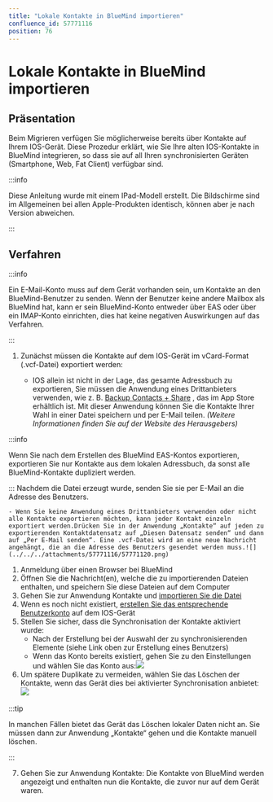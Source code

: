 ```yaml
---
title: "Lokale Kontakte in BlueMind importieren"
confluence_id: 57771116
position: 76
---
```

# Lokale Kontakte in BlueMind importieren


## Präsentation

Beim Migrieren verfügen Sie möglicherweise bereits über Kontakte auf Ihrem IOS-Gerät. Diese Prozedur erklärt, wie Sie Ihre alten IOS-Kontakte in BlueMind integrieren, so dass sie auf all Ihren synchronisierten Geräten (Smartphone, Web, Fat Client) verfügbar sind.


:::info

Diese Anleitung wurde mit einem IPad-Modell erstellt. Die Bildschirme sind im Allgemeinen bei allen Apple-Produkten identisch, können aber je nach Version abweichen.

:::

## Verfahren


:::info

Ein E-Mail-Konto muss auf dem Gerät vorhanden sein, um Kontakte an den BlueMind-Benutzer zu senden. Wenn der Benutzer keine andere Mailbox als BlueMind hat, kann er sein BlueMind-Konto entweder über EAS oder über ein IMAP-Konto einrichten, dies hat keine negativen Auswirkungen auf das Verfahren.

:::

1. Zunächst müssen die Kontakte auf dem IOS-Gerät im vCard-Format (.vcf-Datei) exportiert werden:


    - IOS allein ist nicht in der Lage, das gesamte Adressbuch zu exportieren, Sie müssen die Anwendung eines Drittanbieters verwenden, wie z. B. [Backup Contacts + Share](https://itunes.apple.com/us/app/backup-contacts-+-share/id486537944?mt=8&ign-mpt=uo%3D4) , das im App Store erhältlich ist.
Mit dieser Anwendung können Sie die Kontakte Ihrer Wahl in einer Datei speichern und per E-Mail teilen. *(Weitere Informationen finden Sie auf der Website des Herausgebers)*


:::info

Wenn Sie nach dem Erstellen des BlueMind EAS-Kontos exportieren, exportieren Sie nur Kontakte aus dem lokalen Adressbuch, da sonst alle BlueMind-Kontakte dupliziert werden.

:::
Nachdem die Datei erzeugt wurde, senden Sie sie per E-Mail an die Adresse des Benutzers.


    - Wenn Sie keine Anwendung eines Drittanbieters verwenden oder nicht alle Kontakte exportieren möchten, kann jeder Kontakt einzeln exportiert werden.Drücken Sie in der Anwendung „Kontakte“ auf jeden zu exportierenden Kontaktdatensatz auf „Diesen Datensatz senden“ und dann auf „Per E-Mail senden“. Eine .vcf-Datei wird an eine neue Nachricht angehängt, die an die Adresse des Benutzers gesendet werden muss.![](../../../attachments/57771116/57771120.png)
1. Anmeldung über einen Browser bei BlueMind
2. Öffnen Sie die Nachricht(en), welche die zu importierenden Dateien enthalten, und speichern Sie diese Dateien auf dem Computer
3. Gehen Sie zur Anwendung Kontakte und [importieren Sie die Datei](/Guide_de_l_utilisateur/Les_contacts/)
4. Wenn es noch nicht existiert, [erstellen Sie das entsprechende Benutzerkonto](/Guide_de_l_utilisateur/Configuration_des_périphériques_mobiles/Synchronisation_avec_iOS/) auf dem IOS-Gerät
5. Stellen Sie sicher, dass die Synchronisation der Kontakte aktiviert wurde: 
    - Nach der Erstellung bei der Auswahl der zu synchronisierenden Elemente (siehe Link oben zur Erstellung eines Benutzers)
    - Wenn das Konto bereits existiert, gehen Sie zu den Einstellungen und wählen Sie das Konto aus:![](../../../attachments/57771116/57771122.png)
6. Um spätere Duplikate zu vermeiden, wählen Sie das Löschen der Kontakte, wenn das Gerät dies bei aktivierter Synchronisation anbietet:
![](../../../attachments/57771116/57771118.png)


:::tip

In manchen Fällen bietet das Gerät das Löschen lokaler Daten nicht an. Sie müssen dann zur Anwendung „Kontakte“ gehen und die Kontakte manuell löschen.

:::

7. Gehen Sie zur Anwendung Kontakte: Die Kontakte von BlueMind werden angezeigt und enthalten nun die Kontakte, die zuvor nur auf dem Gerät waren.


